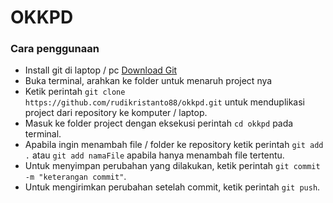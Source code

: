 # OKKPD
### Cara penggunaan
- Install git di laptop / pc [Download Git](https://git-scm.com/downloads)
- Buka terminal, arahkan ke folder untuk menaruh project nya
- Ketik perintah `git clone https://github.com/rudikristanto88/okkpd.git` untuk menduplikasi project dari repository ke komputer / laptop. 
- Masuk ke folder project dengan eksekusi perintah `cd okkpd` pada terminal.
- Apabila ingin menambah file / folder ke repository ketik perintah `git add .` atau `git add namaFile` apabila hanya menambah file tertentu.
- Untuk menyimpan perubahan yang dilakukan, ketik perintah `git commit -m "keterangan commit"`.
- Untuk mengirimkan perubahan setelah commit, ketik perintah `git push`.
